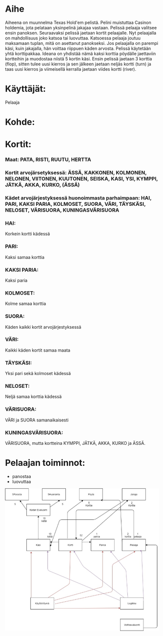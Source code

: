 # Aihe
Aiheena on muunnelma Texas Hold'em pelistä. Pelini muistuttaa Casinon holdemia, jota pelataan yksinpelinä jakajaa vastaan. Pelissä pelaaja valitsee ensin panoksen. Seuraavaksi pelissä jaetaan kortit pelaajalle. Nyt pelaajalla on mahdollisuus joko katsoa tai luovuttaa. Katsoessa pelaaja joutuu maksamaan tuplan, mitä on asettanut panokseksi. Jos pelaajalla on parempi käsi, kuin jakajalla, hän voittaa riippuen käden arvosta. Pelissä käytetään yhtä korttipakkaa. Ideana on yhdistää nämä kaksi korttia pöydälle jaettaviin kortteihin ja muodostaa niistä 5 kortin käsi. Ensin pelissä jaetaan 3 korttia (flop), sitten tulee uusi kierros ja sen jälkeen jaetaan neljäs kortti (turn) ja taas uusi kierros ja viimeisellä kerralla jaetaan viides kortti (river).
# Käyttäjät:
Pelaaja
# Kohde:
# Kortit:
### Maat: PATA, RISTI, RUUTU, HERTTA
### Kortit arvojärsetyksessä: ÄSSÄ, KAKKONEN, KOLMONEN, NELONEN, VIITONEN, KUUTONEN, SEISKA, KASI, YSI, KYMPPI, JÄTKÄ, AKKA, KURKO, (ÄSSÄ)
### Kädet arvojärjestyksessä huonoimmasta parhaimpaan: HAI, PARI, KAKSI PARIA, KOLMOSET, SUORA, VÄRI, TÄYSKÄSI, NELOSET, VÄRISUORA, KUNINGASVÄRISUORA

### HAI: 
Korkein kortti kädessä
### PARI: 
Kaksi samaa korttia
### KAKSI PARIA: 
Kaksi paria
### KOLMOSET: 
Kolme samaa korttia
### SUORA: 
Käden kaikki kortit arvojärjestyksessä
### VÄRI: 
Kaikki käden kortit samaa maata
### TÄYSKÄSI: 
Yksi pari sekä kolmoset kädessä
### NELOSET: 
Neljä samaa korttia kädessä
### VÄRISUORA: 
VÄRI ja SUORA samanaikaisesti
### KUNINGASVÄRISUORA: 
VÄRISUORA, mutta kortteina KYMPPI, JÄTKÄ, AKKA, KURKO ja ÄSSÄ.

# Pelaajan toiminnot:
* panostaa
* luovuttaa

![Luokkakaavio](/dokumentaatio/TexasHoldEmLuokkakaavio.jpg)
